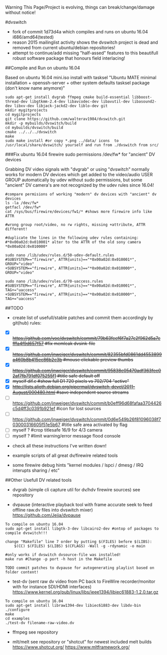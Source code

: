 Warning This Page/Project is evolving, things can break/change/damage without notice!

#dvswitch
* fork of commit 1d73d4a which compiles and runs on ubuntu 16.04 i686/amd64(tested)
* reason 2015 mailinglist activity shows the dvswitch project is dead and removed from current ubuntu/debian repositories!
* attempt to continue/add missing "half-assed" features to this beautifull robust software package that honours field interlacing!

##Compile and Run on ubuntu 16.04

Based on ubuntu 16.04 mini.iso install with tasksel "Ubuntu MATE minimal installation + openssh-server + other system defaults tasksel package (don't know name anymore)"

```
sudo apt-get install dvgrab ffmpeg cmake build-essential libboost-thread-dev libgtkmm-2.4-dev libavcodec-dev libavutil-dev libasound2-dev libxv-dev libjack-jackd2-dev liblo-dev git
mkdir mygitprojects
cd mygitprojects
git clone https://github.com/walterav1984/dvswitch.git
mkdir -p mybuilds/dvswitch/build
cd mybuilds/dvswitch/build
cmake ../../../dvswitch
make
sudo make install #or copy *.png ../data/ icons  to /usr/local/share/dvswitch/ yourself and run from ./dvswitch from src/
```
###Fix ubuntu 16.04 firewire sudo permissions /dev/fw* for "ancient" DV devices

Grabbing DV video signals with "dvgrab" or using "dvswitch" normally works for modern DV devices which get added to the video/audio USER GROUP automatically by udev without sudo permissions, but some "ancient" DV camera's are not recognized by the udev rules since 16.04!

```
#compare permisions of working "modern" dv devices with "ancient" dv devices
ls -la /dev/fw*
getfacl /dev/fw*
cat /sys/bus/firewire/devices/fw1/* #shows more firewire info like ATTR

#wrong group root/video, no rw rights, missing +attribute, ATTR different!

#duplicate the lines in the following udev rules containing:
#*0x00a02d:0x010001* alter to the ATTR of the old sony camera *0x00a02d:0x010000*

sudo nano /lib/udev/rules.d/50-udev-default.rules
#SUBSYSTEM=="firewire", ATTR{units}=="*0x00a02d:0x010001*", GROUP="video"
+SUBSYSTEM=="firewire", ATTR{units}=="*0x00a02d:0x010000*", GROUP="video"

sudo nano /lib/udev/rules.d/70-uaccess.rules
#SUBSYSTEM=="firewire", ATTR{units}=="*0x00a02d:0x010001*", TAG+="uaccess"
+SUBSYSTEM=="firewire", ATTR{units}=="*0x00a02d:0x010000*", TAG+="uaccess"
```

##TODO
* create list of usefull/stable patches and commit them accordingly by git(hub) rules:

- [x] ~~https://github.com/yoe/dvswitch/commit/79b63feef6f7a27c2f962d5a7efffa4f9d657f57       #fix memleak dvsink-file~~
- [x] ~~https://github.com/jnweiger/dvswitch/commit/82355bfd0861dd4553899a460b8b415ec86b2e3b  #mouse clickable preview thumbs~~
- [x] ~~https://github.com/jnweiger/dvswitch/commit/95838c05470adf363fee02af7fb791df075255f1  #title safe default off~~
- [x] ~~myself dif.c                                                                        #show full D1 720 pixels vs 702/704 "active"~~
- [x] ~~http://lists.alioth.debian.org/pipermail/dvswitch-devel/2011-August/000480.html       #save independent source streams~~
- [ ] https://github.com/jnweiger/dvswitch/commit/b0eff96d68fafaa3704426c5d4ff3c0391b921ef  #icon for lost sources
- [ ] https://github.com/jnweiger/dvswitch/commit/0d6e549b26f81096038f703000316605f51e5b67  #title safe area activated by flag
- [ ] myself ?                                                                              #crop titlesafe 16/9 for 4/3 camera
- [ ] myself ?                                                                              #limit warning/error message flood console
  
* check all these instructions I've written down!

* example scripts of all great dv/firewire related tools

* some firewire debug hints "kernel modules / lspci / dmesg / IRQ interupts sharing / etc"

##Other Usefull DV related tools
* dvgrab (simple cli capture util for dv/hdv firewire sources)
  see repository

* dvpause (interactive playback tool with frame accurate seek to feed offline raw.dv files into dvswitch mixer) 
  https://github.com/Jeija/dvpause
```
To compile on ubuntu 16.04
sudo apt-get install libgtk-3-dev libcairo2-dev #ontop of packages to compile dvswitch!!!

change "Makefile" line 7 order by putting $(FILES) before $(LIBS):
	$(CC) $(FILES) $(LIBS) $(CFLAGS) -Wall -g -rdynamic -o main

#only works if dvswitch dvsource-file was installed!
make run #Change -p port -h host in the Makefile

TODO commit patches to dvpause for autogenerating playlist based on folder content!
```
  
* test-dv (sent raw dv video from PC back to FireWire recorder/monitor with for instance SDI/HDMI interfaces)  
  https://www.kernel.org/pub/linux/libs/ieee1394/libiec61883-1.2.0.tar.gz
```
To compile on ubuntu 16.04
sudo apt-get install libraw1394-dev libiec61883-dev libdv-bin
./configure
make
cd examples
./test-dv filename-raw-video.dv
```

* ffmpeg
  see repository

* mlt/melt
  see repository
  or "shotcut" for newest included melt builds https://www.shotcut.org/
  https://www.mltframework.org/
